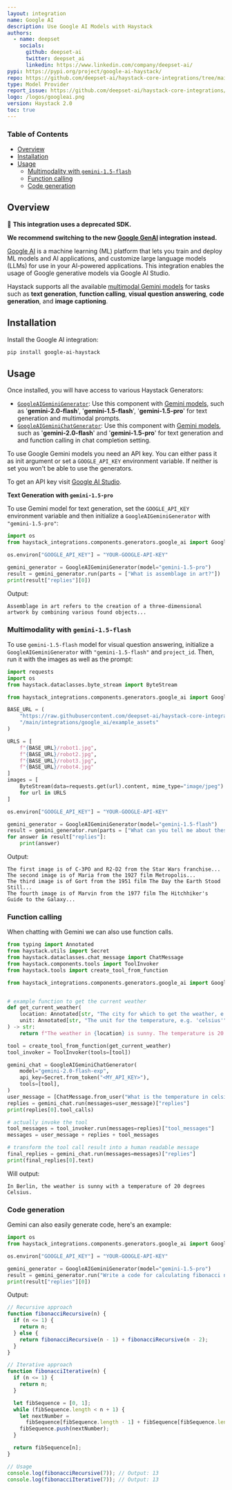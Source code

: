 ```yaml
---
layout: integration
name: Google AI
description: Use Google AI Models with Haystack
authors:
  - name: deepset
    socials:
      github: deepset-ai
      twitter: deepset_ai
      linkedin: https://www.linkedin.com/company/deepset-ai/
pypi: https://pypi.org/project/google-ai-haystack/
repo: https://github.com/deepset-ai/haystack-core-integrations/tree/main/integrations/google_ai
type: Model Provider
report_issue: https://github.com/deepset-ai/haystack-core-integrations/issues
logo: /logos/googleai.png
version: Haystack 2.0
toc: true
---
```


### Table of Contents

- [Overview](#overview)
- [Installation](#installation)
- [Usage](#usage)
  - [Multimodality with `gemini-1.5-flash`](#multimodality-with-gemini-1.5-flash)
  - [Function calling](#function-calling)
  - [Code generation](#code-generation)

## Overview

🚧 **This integration uses a deprecated SDK.**

**We recommend switching to the new [Google GenAI](https://haystack.deepset.ai/integrations/google-genai) integration instead.**

[Google AI](https://ai.google.dev/) is a machine learning (ML) platform that lets you train and deploy ML models and AI applications, and customize large language models (LLMs) for use in your AI-powered applications. This integration enables the usage of Google generative models via Google AI Studio.

Haystack supports all the available [multimodal Gemini models](https://ai.google.dev/models/gemini) for tasks such as **text generation**, **function calling**, **visual question answering**, **code generation**, and **image captioning**.

## Installation

Install the Google AI integration:

```bash
pip install google-ai-haystack
```

## Usage

Once installed, you will have access to various Haystack Generators:

- [`GoogleAIGeminiGenerator`](https://docs.haystack.deepset.ai/docs/googleaigeminigenerator): Use this component with [Gemini models](https://ai.google.dev/gemini-api/docs/models/gemini#model-variations), such as '**gemini-2.0-flash**', '**gemini-1.5-flash**', '**gemini-1.5-pro**' for text generation and multimodal prompts.
- [`GoogleAIGeminiChatGenerator`](https://docs.haystack.deepset.ai/docs/googleaigeminichatgenerator): Use this component with [Gemini models](https://ai.google.dev/gemini-api/docs/models/gemini#model-variations), such as '**gemini-2.0-flash**' and '**gemini-1.5-pro**' for text generation and and function calling in chat completion setting.

To use Google Gemini models you need an API key. You can either pass it as init argument or set a `GOOGLE_API_KEY` environment variable. If neither is set you won't be able to use the generators.

To get an API key visit [Google AI Studio](https://aistudio.google.com/).

**Text Generation with `gemini-1.5-pro`**

To use Gemini model for text generation, set the `GOOGLE_API_KEY` environment variable and then initialize a `GoogleAIGeminiGenerator` with `"gemini-1.5-pro"`:

```python
import os
from haystack_integrations.components.generators.google_ai import GoogleAIGeminiGenerator

os.environ["GOOGLE_API_KEY"] = "YOUR-GOOGLE-API-KEY"

gemini_generator = GoogleAIGeminiGenerator(model="gemini-1.5-pro")
result = gemini_generator.run(parts = ["What is assemblage in art?"])
print(result["replies"][0])
```

Output:

```shell
Assemblage in art refers to the creation of a three-dimensional artwork by combining various found objects...
```

### Multimodality with `gemini-1.5-flash`

To use `gemini-1.5-flash` model for visual question answering, initialize a `GoogleAIGeminiGenerator` with `"gemini-1.5-flash"` and `project_id`. Then, run it with the images as well as the prompt:

```python
import requests
import os
from haystack.dataclasses.byte_stream import ByteStream

from haystack_integrations.components.generators.google_ai import GoogleAIGeminiGenerator

BASE_URL = (
    "https://raw.githubusercontent.com/deepset-ai/haystack-core-integrations"
    "/main/integrations/google_ai/example_assets"
)

URLS = [
    f"{BASE_URL}/robot1.jpg",
    f"{BASE_URL}/robot2.jpg",
    f"{BASE_URL}/robot3.jpg",
    f"{BASE_URL}/robot4.jpg"
]
images = [
    ByteStream(data=requests.get(url).content, mime_type="image/jpeg")
    for url in URLS
]

os.environ["GOOGLE_API_KEY"] = "YOUR-GOOGLE-API-KEY"

gemini_generator = GoogleAIGeminiGenerator(model="gemini-1.5-flash")
result = gemini_generator.run(parts = ["What can you tell me about these robots?", *images])
for answer in result["replies"]:
    print(answer)
```

Output:

```shell
The first image is of C-3PO and R2-D2 from the Star Wars franchise...
The second image is of Maria from the 1927 film Metropolis...
The third image is of Gort from the 1951 film The Day the Earth Stood Still...
The fourth image is of Marvin from the 1977 film The Hitchhiker's Guide to the Galaxy...
```

### Function calling

When chatting with Gemini we can also use function calls.

```python
from typing import Annotated
from haystack.utils import Secret
from haystack.dataclasses.chat_message import ChatMessage
from haystack.components.tools import ToolInvoker
from haystack.tools import create_tool_from_function

from haystack_integrations.components.generators.google_ai import GoogleAIGeminiChatGenerator


# example function to get the current weather
def get_current_weather(
    location: Annotated[str, "The city for which to get the weather, e.g. 'San Francisco'"] = "Munich",
    unit: Annotated[str, "The unit for the temperature, e.g. 'celsius'"] = "celsius",
) -> str:
    return f"The weather in {location} is sunny. The temperature is 20 {unit}."

tool = create_tool_from_function(get_current_weather)
tool_invoker = ToolInvoker(tools=[tool])

gemini_chat = GoogleAIGeminiChatGenerator(
    model="gemini-2.0-flash-exp",
    api_key=Secret.from_token("<MY_API_KEY>"),
    tools=[tool],
)
user_message = [ChatMessage.from_user("What is the temperature in celsius in Berlin?")]
replies = gemini_chat.run(messages=user_message)["replies"]
print(replies[0].tool_calls)

# actually invoke the tool
tool_messages = tool_invoker.run(messages=replies)["tool_messages"]
messages = user_message + replies + tool_messages

# transform the tool call result into a human readable message
final_replies = gemini_chat.run(messages=messages)["replies"]
print(final_replies[0].text)
```

Will output:

```
In Berlin, the weather is sunny with a temperature of 20 degrees Celsius.
```

### Code generation

Gemini can also easily generate code, here's an example:

```python
import os
from haystack_integrations.components.generators.google_ai import GoogleAIGeminiGenerator

os.environ["GOOGLE_API_KEY"] = "YOUR-GOOGLE-API-KEY"

gemini_generator = GoogleAIGeminiGenerator(model="gemini-1.5-pro")
result = gemini_generator.run("Write a code for calculating fibonacci numbers in JavaScript")
print(result["replies"][0])
```

Output:

```javascript
// Recursive approach
function fibonacciRecursive(n) {
  if (n <= 1) {
    return n;
  } else {
    return fibonacciRecursive(n - 1) + fibonacciRecursive(n - 2);
  }
}

// Iterative approach
function fibonacciIterative(n) {
  if (n <= 1) {
    return n;
  }

  let fibSequence = [0, 1];
  while (fibSequence.length < n + 1) {
    let nextNumber =
      fibSequence[fibSequence.length - 1] + fibSequence[fibSequence.length - 2];
    fibSequence.push(nextNumber);
  }

  return fibSequence[n];
}

// Usage
console.log(fibonacciRecursive(7)); // Output: 13
console.log(fibonacciIterative(7)); // Output: 13
```
